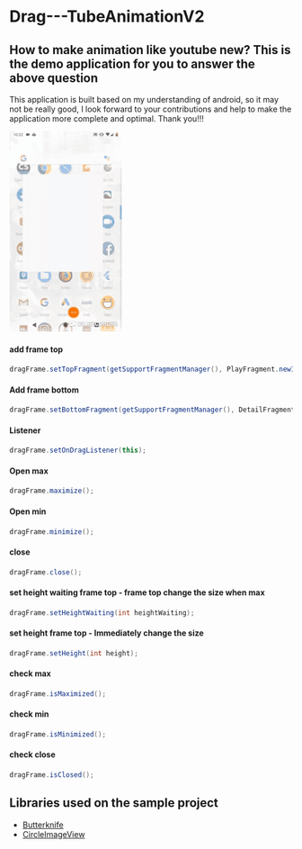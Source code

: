 # Drag---TubeAnimationV2

## How to make animation like youtube new? This is the demo application for you to answer the above question


This application is built based on my understanding of android, so it may not be really good, I look forward to your contributions and help to make the application more complete and optimal. Thank you!!!

![Alt text](ezgif.com-resize.gif)


#### add frame top
```java
dragFrame.setTopFragment(getSupportFragmentManager(), PlayFragment.newInstance());
```

#### Add frame bottom
```java
dragFrame.setBottomFragment(getSupportFragmentManager(), DetailFragment.newInstance());
```

#### Listener
```java
dragFrame.setOnDragListener(this);
```

#### Open max
```java
dragFrame.maximize();
```

#### Open min
```java
dragFrame.minimize();
```

#### close
```java
dragFrame.close();
```

#### set height waiting frame top - frame top change the size when max
```java
dragFrame.setHeightWaiting(int heightWaiting);
```

#### set height frame top - Immediately change the size
```java
dragFrame.setHeight(int height);
```

#### check max
```java
dragFrame.isMaximized();
```

#### check min
```java
dragFrame.isMinimized();
```

#### check close
```java
dragFrame.isClosed();
```




## Libraries used on the sample project

* [Butterknife](https://github.com/JakeWharton/butterknife) 
* [CircleImageView](https://github.com/hdodenhof/CircleImageView)
